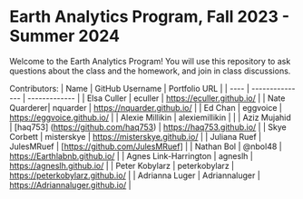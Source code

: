 # Earth Analytics Program, Fall 2023 - Summer 2024

Welcome to the Earth Analytics Program! You will use this repository to ask questions about the class and the homework, and join in class discussions.

Contributors:
| Name | GitHub Username | Portfolio URL |
| ---- | --------------- | ------------- |
| Elsa Culler | eculler | https://eculler.github.io/ |
| Nate Quarderer| nquarder | https://nquarder.github.io/ |
| Ed Chan | eggvoice | https://eggvoice.github.io/ |
| Alexie Millikin | alexiemillikin | |
| Aziz Mujahid | [haq753] (https://github.com/haq753) | https://haq753.github.io/ |
| Skye Corbett | misterskye | https://misterskye.github.io/ |
| Juliana Ruef | JulesMRuef | [https://github.com/JulesMRuef] |
| Nathan Bol | @nbol48 | https://Earthlabnb.github.io/ |
| Agnes Link-Harrington | agneslh | https://agneslh.github.io/ |
| Peter Kobylarz | peterkobylarz | https://peterkobylarz.github.io/ |
| Adrianna Luger | Adriannaluger | https://Adriannaluger.github.io/ |
